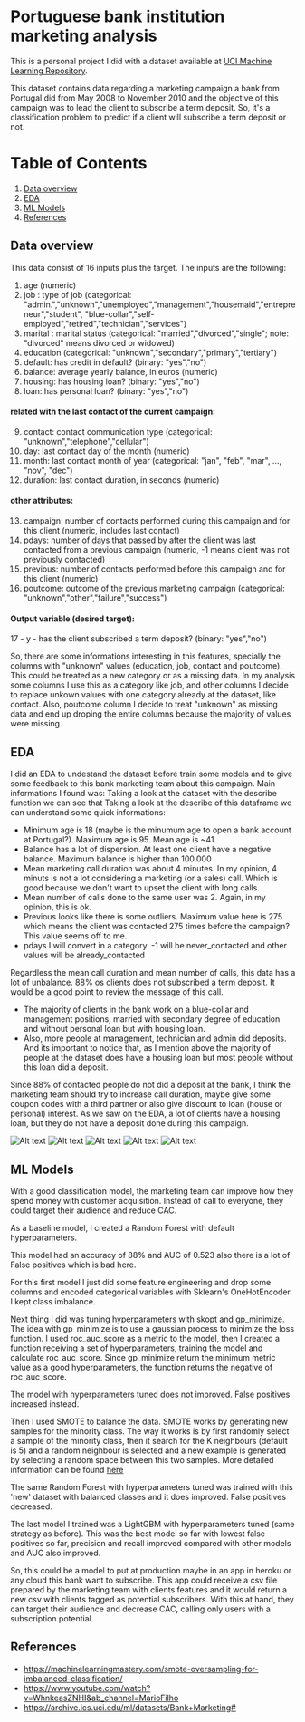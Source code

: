 # Portuguese bank institution marketing analysis
This is a personal project I did with a dataset available at [UCI Machine Learning Repository](https://archive.ics.uci.edu/ml/datasets/Bank+Marketing).

This dataset contains data regarding a marketing campaign a bank from Portugal did from May 2008 to November 2010 and the objective of this campaign was to lead the client to subscribe a term deposit. So, it's a classification problem to predict if a client will subscribe a term deposit or not.


# Table of Contents
1. [Data overview](#Data_overview)
2. [EDA](#EDA)
3. [ML Models](#ML_Models)
4. [References](#References)

## Data overview <a name="Data_overview"></a>

This data consist of 16 inputs plus the target. The inputs are the following:
1. age (numeric)
2. job : type of job (categorical: "admin.","unknown","unemployed","management","housemaid","entrepreneur","student",
                                   "blue-collar","self-employed","retired","technician","services") 
3. marital : marital status (categorical: "married","divorced","single"; note: "divorced" means divorced or widowed)
4. education (categorical: "unknown","secondary","primary","tertiary")
5. default: has credit in default? (binary: "yes","no")
6. balance: average yearly balance, in euros (numeric) 
7. housing: has housing loan? (binary: "yes","no")
8. loan: has personal loan? (binary: "yes","no")
#### related with the last contact of the current campaign:
9. contact: contact communication type (categorical: "unknown","telephone","cellular") 
10. day: last contact day of the month (numeric)
11. month: last contact month of year (categorical: "jan", "feb", "mar", ..., "nov", "dec")
12. duration: last contact duration, in seconds (numeric)
#### other attributes:
13. campaign: number of contacts performed during this campaign and for this client (numeric, includes last contact)
14. pdays: number of days that passed by after the client was last contacted from a previous campaign (numeric, -1 means client was not previously contacted)
15. previous: number of contacts performed before this campaign and for this client (numeric)
16. poutcome: outcome of the previous marketing campaign (categorical: "unknown","other","failure","success")
#### Output variable (desired target):
17 - y - has the client subscribed a term deposit? (binary: "yes","no")

So, there are some informations interesting in this features, specially the columns with "unknown" values (education, job, contact and poutcome). This could be treated as a new category or as a missing data. In my analysis some columns I use this as a category like job, and other columns I decide to replace unkown values with one category already at the dataset, like contact. Also, poutcome column I decide to treat "unknown" as missing data and end up droping the entire columns because the majority of values were missing.

## EDA <a name="EDA"></a>
I did an EDA to undestand the dataset before train some models and to give some feedback to this bank marketing team about this campaign. Main informations I found was:
Taking a look at the dataset with the describe function we can see that
Taking a look at the describe of this dataframe we can understand some quick informations:

* Minimum age is 18 (maybe is the minumum age to open a bank account at Portugal?). Maximum age is 95. Mean age is ~41.
* Balance has a lot of dispersion. At least one client have a negative balance. Maximum balance is higher than 100.000
* Mean marketing call duration was about 4 minutes. In my opinion, 4 minuts is not a lot considering a marketing (or a sales) call. Which is good because we don't want to upset the client with long calls.
* Mean number of calls done to the same user was 2. Again, in my opinion, this is ok.
* Previous looks like there is some outliers. Maximum value here is 275 which means the client was contacted 275 times before the campaign? This value seems off to me.
* pdays I will convert in a category. -1 will be never_contacted and other values will be already_contacted

Regardless the mean call duration and mean number of calls, this data has a lot of unbalance. 88% os clients does not subscribed a term deposit. It would be a good point to review the message of this call. 

* The majority of clients in the bank work on a blue-collar and management positions, married with secondary degree of education and without personal loan but with housing loan.
* Also, more people at management, technician and admin did deposits. And its important to notice that, as I mention above the majority of people at the dataset does have a housing loan but most people without this loan did a deposit.

Since 88% of contacted people do not did a deposit at the bank, I think the marketing team should try to increase call duration, maybe give some coupon codes with a third partner or also give discount to loan (house or personal) interest. As we saw on the EDA, a lot of clients have a housing loan, but they do not have a deposit done during this campaign.

![Alt text](images/deposits_by_job.jpg?raw=true)
![Alt text](images/deposits_by_education.jpg?raw=true)
![Alt text](images/deposits_by_loan.jpg?raw=true)
![Alt text](images/deposits_by_marital.jpg?raw=true)
![Alt text](images/contacts_by_day.jpg?raw=true)


## ML Models <a name="ML_Models"></a>
With a good classification model, the marketing team can improve how they spend money with customer acquisition. Instead of call to everyone, they could target their audience and reduce CAC.

As a baseline model, I created a Random Forest with default hyperparameters.

This model had an accuracy of 88% and AUC of 0.523 also there is a lot of False positives which is bad here.

For this first model I just did some feature engineering and drop some columns and encoded categorical variables with Sklearn's OneHotEncoder. I kept class imbalance.

Next thing I did was tuning hyperparameters with skopt and gp_minimize. The idea with gp_minimize is to use a gaussian process to minimize the loss function. I used roc_auc_score as a metric to the model, then I created a function receiving a set of hyperparameters, training the model and calculate roc_auc_score. Since gp_minimize return the minimum metric value as a good hyperparameters, the function returns the negative of roc_auc_score.

The model with hyperparameters tuned does not improved. False positives increased instead.

Then I used SMOTE to balance the data. SMOTE works by generating new samples for the minority class. The way it works is by first randomly select a sample of the minority class, then it search for the K neighbours (default is 5) and a random neighbour is selected and a new example is generated by selecting a random space between this two samples. More detailed information can be found [here](https://machinelearningmastery.com/smote-oversampling-for-imbalanced-classification/)

The same Random Forest with hyperparameters tuned was trained with this 'new' dataset with balanced classes and it does improved. False positives decreased.

The last model I trained was a LightGBM with hyperparameters tuned (same strategy as before). This was the best model so far with lowest false positives so far, precision and recall improved compared with other models and AUC also improved.

So, this could be a model to put at production maybe in an app in heroku or any cloud this bank want to subscribe. This app could receive a csv file prepared by the marketing team with clients features and it would return a new csv with clients tagged as potential subscribers. With this at hand, they can target their audience and decrease CAC, calling only users with a subscription potential.

## References <a name="References"></a>

* https://machinelearningmastery.com/smote-oversampling-for-imbalanced-classification/
* https://www.youtube.com/watch?v=WhnkeasZNHI&ab_channel=MarioFilho
* https://archive.ics.uci.edu/ml/datasets/Bank+Marketing#



